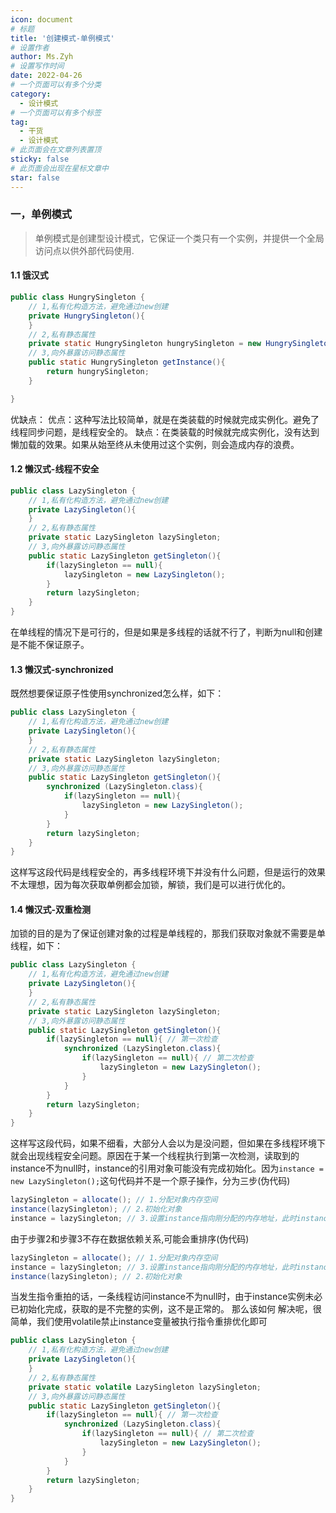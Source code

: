```yaml
---
icon: document
# 标题
title: '创建模式-单例模式'
# 设置作者
author: Ms.Zyh
# 设置写作时间
date: 2022-04-26
# 一个页面可以有多个分类
category:
  - 设计模式
# 一个页面可以有多个标签
tag:
  - 干货
  - 设计模式
# 此页面会在文章列表置顶
sticky: false
# 此页面会出现在星标文章中
star: false
---
```



### 一，单例模式
> 单例模式是创建型设计模式，它保证一个类只有一个实例，并提供一个全局访问点以供外部代码使用.
#### 1.1 饿汉式
```java
public class HungrySingleton {
    // 1,私有化构造方法，避免通过new创建
    private HungrySingleton(){
    }
    // 2,私有静态属性
    private static HungrySingleton hungrySingleton = new HungrySingleton();
    // 3,向外暴露访问静态属性
    public static HungrySingleton getInstance(){
        return hungrySingleton;
    }

}
```
优缺点：
优点：这种写法比较简单，就是在类装载的时候就完成实例化。避免了线程同步问题，是线程安全的。
缺点：在类装载的时候就完成实例化，没有达到懒加载的效果。如果从始至终从未使用过这个实例，则会造成内存的浪费。
#### 1.2 懒汉式-线程不安全
```java
public class LazySingleton {
    // 1,私有化构造方法，避免通过new创建
    private LazySingleton(){
    }
    // 2,私有静态属性
    private static LazySingleton lazySingleton;
    // 3,向外暴露访问静态属性
    public static LazySingleton getSingleton(){
        if(lazySingleton == null){
            lazySingleton = new LazySingleton();
        }
        return lazySingleton;
    }
}
```
在单线程的情况下是可行的，但是如果是多线程的话就不行了，判断为null和创建是不能不保证原子。
#### 1.3 懒汉式-synchronized
既然想要保证原子性使用synchronized怎么样，如下：
```java
public class LazySingleton {
    // 1,私有化构造方法，避免通过new创建
    private LazySingleton(){
    }
    // 2,私有静态属性
    private static LazySingleton lazySingleton;
    // 3,向外暴露访问静态属性
    public static LazySingleton getSingleton(){
        synchronized (LazySingleton.class){
            if(lazySingleton == null){
                lazySingleton = new LazySingleton();
            }
        }
        return lazySingleton;
    }
}
```
这样写这段代码是线程安全的，再多线程环境下并没有什么问题，但是运行的效果不太理想，因为每次获取单例都会加锁，解锁，我们是可以进行优化的。
#### 1.4 懒汉式-双重检测
加锁的目的是为了保证创建对象的过程是单线程的，那我们获取对象就不需要是单线程，如下：
```java
public class LazySingleton {
    // 1,私有化构造方法，避免通过new创建
    private LazySingleton(){
    }
    // 2,私有静态属性
    private static LazySingleton lazySingleton;
    // 3,向外暴露访问静态属性
    public static LazySingleton getSingleton(){
        if(lazySingleton == null){ // 第一次检查
            synchronized (LazySingleton.class){
                if(lazySingleton == null){ // 第二次检查
                    lazySingleton = new LazySingleton();
                }
            }
        }
        return lazySingleton;
    }
}
```
这样写这段代码，如果不细看，大部分人会以为是没问题，但如果在多线程环境下就会出现线程安全问题。原因在于某一个线程执行到第一次检测，读取到的instance不为null时，instance的引用对象可能没有完成初始化。因为`instance = new LazySingleton();`这句代码并不是一个原子操作，分为三步(伪代码)
```java
lazySingleton = allocate(); // 1.分配对象内存空间
instance(lazySingleton); // 2.初始化对象
instance = lazySingleton; // 3.设置instance指向刚分配的内存地址，此时instance！=null
```
由于步骤2和步骤3不存在数据依赖关系,可能会重排序(伪代码)
```java
lazySingleton = allocate(); // 1.分配对象内存空间
instance = lazySingleton; // 3.设置instance指向刚分配的内存地址，此时instance！=null
instance(lazySingleton); // 2.初始化对象
```
当发生指令重拍的话，一条线程访问instance不为null时，由于instance实例未必已初始化完成，获取的是不完整的实例，这不是正常的。
那么该如何 解决呢，很简单，我们使用volatile禁止instance变量被执行指令重排优化即可
```java
public class LazySingleton {
    // 1,私有化构造方法，避免通过new创建
    private LazySingleton(){
    }
    // 2,私有静态属性
    private static volatile LazySingleton lazySingleton;
    // 3,向外暴露访问静态属性
    public static LazySingleton getSingleton(){
        if(lazySingleton == null){ // 第一次检查
            synchronized (LazySingleton.class){
                if(lazySingleton == null){ // 第二次检查
                    lazySingleton = new LazySingleton();
                }
            }
        }
        return lazySingleton;
    }
}
```
